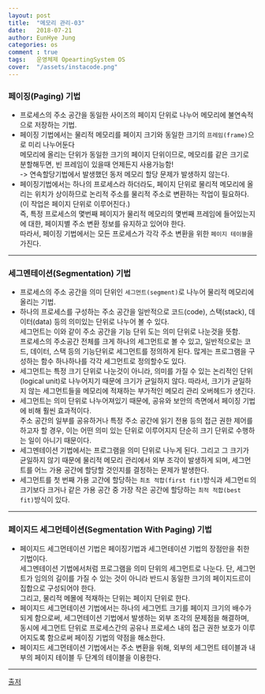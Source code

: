 ```yaml
---
layout: post
title:  "메모리 관리-03"
date:   2018-07-21
author: EunHye Jung
categories: os
comment : true
tags:	운영체제 OpeartingSystem OS
cover:  "/assets/instacode.png"
---
```

   
   
### 페이징(Paging) 기법       
   
* 프로세스의 주소 공간을 동일한 사이즈의 페이지 단위로 나누어 메모리에 불연속적으로 저장하는 기법.  
* 페이징 기법에서는 물리적 메모리를 페이지 크기와 동일한 크기의 `프레임(frame)`으로 미리 나누어둔다  
메모리에 올리는 단위가 동일한 크기의 페이지 단위이므로, 메모리를 같은 크기로 분할해두면, 빈 프레임이 있을때 언제든지 사용가능함!  
-> 연속할당기법에서 발생했던 동저 메모리 할당 문제가 발생하지 않는다.  
* 페이징기법에서는 하나의 프로세스라 하더라도, 페이지 단위로 물리적 메모리에 올리는 위치가 상이하므로 논리적 주소를 물리적 주소로 변환하는 작업이 필요하다. (이 작업은 페이지 단위로 이루어진다.)   
즉, 특정 프로세스의 몇번째 페이지가 물리적 메모리의 몇번째 프레임에 들어있는지에 대한, 페이지별 주소 변환 정보를 유지하고 있어야 한다.  
따라서, 페이징 기법에서는 모든 프로세스가 각각 주소 변환을 위한 `페이지 테이블`을 가진다.  
   
   
- - -   
    
    
### 세그멘테이션(Segmentation) 기법   
  
* 프로세스의 주소 공간을 의미 단위인 `세그먼트(segment)`로 나누어 물리적 메모리에 올리는 기법.  
* 하나의 프로세스를 구성하는 주소 공간을 일반적으로 코드(code), 스택(stack), 데이터(data) 등의 의미있는 단위로 나누어 볼 수 있다.  
세그먼트는 이와 같이 주소 공간을 기능 단위 도는 의미 단위로 나눈것을 뜻함.  
프로세스의 주소공간 전체를 크게 하나의 세그먼트로 볼 수 있고, 일반적으로는 코드, 데이터, 스택 등의 기능단위로 세그먼트를 정의하게 된다. 많게는 프로그램을 구성하는 함수 하나하나를 각각 세그먼트로 정의할수도 있다.  
* 세그먼트는 특정 크기 단위로 나눈것이 아니라, 의미를 가질 수 있는 논리적인 단위(logical unit)로 나누어지기 때문에 크기가 균일하지 않다. 따라서, 크기가 균일하지 않는 세그먼트들을 메모리에 적재하는 부가적인 메모리 관리 오버헤드가 생긴다.  
* 세그먼트는 의미 단위로 나누어져있기 때문에, 공유와 보안의 측면에서 페이징 기법에 비해 훨씬 효과적이다.  
  주소 공간의 일부를 공유하거나 특정 주소 공간에 읽기 전용 등의 접근 권한 제어를 하고자 할 경우, 이는 어떤 의미 있는 단위로 이루어지지 단순히 크기 단위로 수행하는 일이 아니기 때문이다.  
* 세그멘테이션 기법에서는 프로그램을 의미 단위로 나누게 된다. 그리고 그 크기가 균일하지 않기 때문에 물리적 메모리 관리에서 외부 조각이 발생하게 되며, 세그먼트를 어느 가용 공간에 할당할 것인지를 결정하는 문제가 발생한다.   
* 세그먼트를 첫 번째 가용 고간에 할당하는 `최초 적합(first fit)`방식과 세그먼ㅌ의 크기보다 크거나 같은 가용 공간 중 가장 작은 공간에 할당하는 `최적 적합(best fit)`방식이 있다.   

   
   
- - -   
    
    
### 페이지드 세그먼테이션(Segmentation With Paging) 기법   
     
* 페이지드 세그먼테이션 기법은 페이징기법과 세그먼테이션 기법의 장점만을 취한 기법이다.  
  세그멘테이션 기법에서처럼 프로그램을 의미 단위의 세그먼트로 나눈다. 단, 세그먼트가 임의의 길이를 가질 수 있는 것이 아니라 반드시 동일한 크기의 페이지드르이 집합으로 구성되어야 한다.  
  그리고, 물리적 메몰에 적재하는 단위는 페이지 단위로 한다.  
* 페이지드 세그먼테이션 기법에서는 하나의 세그먼트 크기를 페이지 크기의 배수가 되게 함으로써, 세그먼테이션 기법에서 발생하는 외부 조각의 문제점을 해결하며, 동시에 세그먼트 단위로 프로세스간의 공유나 프로세스 내의 접근 권한 보호가 이루어지도록 함으로써 페이징 기법의 약점을 해소한다.  
* 페이지드 세그먼테이션 기법에서는 주소 변환을 위해, 외부의 세그먼트 테이블과 내부의 페이지 테이블 두 단계의 테이블을 이용한다.  
   
   
     
- - -  
    
[출저](https://book.naver.com/bookdb/book_detail.nhn?bid=4392911)  
   
     
     

